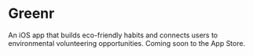 # Greenr
An iOS app that builds eco-friendly habits and connects users to environmental volunteering opportunities. Coming soon to the App Store.
